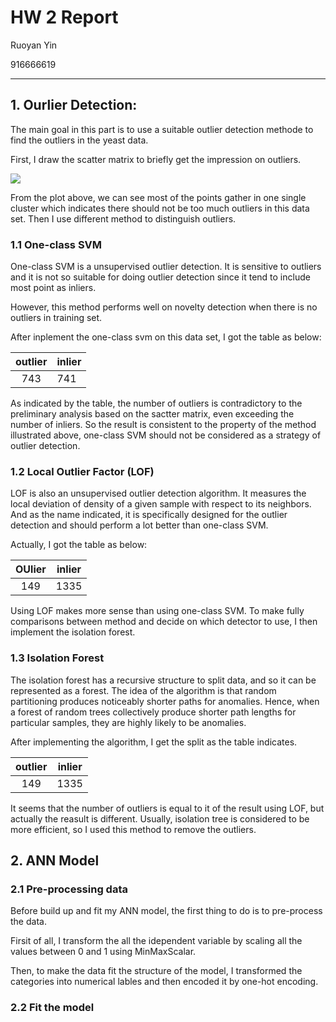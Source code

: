 # HW 2 Report

Ruoyan Yin

916666619

---

## 1. Ourlier Detection:

The main goal in this part is to use a suitable outlier detection methode to find the outliers in the yeast data.

First, I draw the scatter matrix to briefly get the impression on outliers. 

![](/Users/yry/Dropbox/Courses/ecs171/Projects/171ass2/pics/pair.png)

From the plot above, we can see most of the points gather in one single cluster which indicates there should not be too much outliers in this data set. Then I use different method to distinguish outliers.

### 1.1 One-class SVM

One-class SVM is a unsupervised outlier detection. It is sensitive to outliers and it is not so suitable for doing outlier detection since it tend to include most point as inliers.

However, this method performs well on novelty detection when there is no outliers in training set.

After inplement the one-class svm on this data set, I got the table as below:

| outlier | inlier |
| :-----: | ------ |
|   743   | 741    |

As indicated by the table, the number of outliers is contradictory to the preliminary analysis based on the sactter matrix, even exceeding the number of inliers. So the result is consistent to the property of the method illustrated above, one-class SVM should not be considered as a strategy of outlier detection.

### 1.2 Local Outlier Factor (LOF)

LOF is also an unsupervised outlier detection algorithm.  It measures the local deviation of density of a given sample with respect to its neighbors. And as the name indicated, it is specifically designed for the outlier detection and should perform a lot better than one-class SVM. 

Actually, I got the table as below:

| OUlier | inlier |
| :----: | :----: |
|  149   |  1335  |

Using LOF makes more sense than using one-class SVM. To make fully comparisons between method and decide on which detector to use, I then implement the isolation forest.

### 1.3 Isolation Forest

The isolation forest has a recursive structure to split data,  and so it can be represented as a forest. The idea of the algorithm is that random partitioning produces noticeably shorter paths for anomalies. Hence, when a forest of random trees collectively produce shorter path lengths for particular samples, they are highly likely to be anomalies.

After implementing the algorithm, I get the split as the table indicates.

| outlier | inlier |
| :-----: | ------ |
|   149   | 1335   |

It seems that the number of outliers is equal to it of the result using LOF, but actually the reasult is different. Usually, isolation tree is considered to be more efficient, so I used this method to remove the outliers.

## 2. ANN Model

### 2.1 Pre-processing data

Before build up and fit my ANN model, the first thing to do is to pre-process the data.

Firsit of all, I transform the all the idependent variable by scaling all the values between 0 and 1 using MinMaxScalar.

Then, to make the data fit the structure of the model, I transformed the categories into numerical lables and then encoded it by one-hot encoding.



### 2.2 Fit the model









